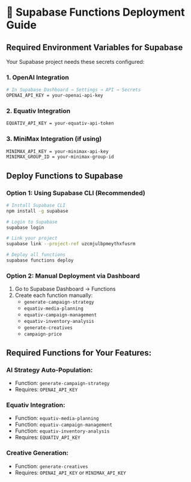 # 🔧 Supabase Functions Deployment Guide

## Required Environment Variables for Supabase

Your Supabase project needs these secrets configured:

### 1. OpenAI Integration
```bash
# In Supabase Dashboard → Settings → API → Secrets
OPENAI_API_KEY = your-openai-api-key
```

### 2. Equativ Integration  
```bash
EQUATIV_API_KEY = your-equativ-api-token
```

### 3. MiniMax Integration (if using)
```bash
MINIMAX_API_KEY = your-minimax-api-key
MINIMAX_GROUP_ID = your-minimax-group-id
```

## Deploy Functions to Supabase

### Option 1: Using Supabase CLI (Recommended)
```bash
# Install Supabase CLI
npm install -g supabase

# Login to Supabase
supabase login

# Link your project
supabase link --project-ref uzcmjulbpmeythxfusrm

# Deploy all functions
supabase functions deploy
```

### Option 2: Manual Deployment via Dashboard
1. Go to Supabase Dashboard → Functions
2. Create each function manually:
   - `generate-campaign-strategy`
   - `equativ-media-planning`
   - `equativ-campaign-management` 
   - `equativ-inventory-analysis`
   - `generate-creatives`
   - `campaign-price`

## Required Functions for Your Features:

### AI Strategy Auto-Population:
- Function: `generate-campaign-strategy`
- Requires: `OPENAI_API_KEY`

### Equativ Integration:
- Function: `equativ-media-planning`
- Function: `equativ-campaign-management`
- Function: `equativ-inventory-analysis`
- Requires: `EQUATIV_API_KEY`

### Creative Generation:
- Function: `generate-creatives`
- Requires: `OPENAI_API_KEY` or `MINIMAX_API_KEY`